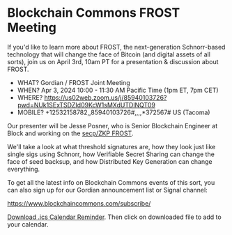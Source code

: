 # Blockchain Commons FROST Meeting

If you'd like to learn more about FROST, the next-generation Schnorr-based technology that will change the face of Bitcoin (and digital assets of all sorts), join us on April 3rd, 10am PT for a presentation & discussion about FROST.

* WHAT? Gordian / FROST Joint Meeting
* WHEN? Apr 3, 2024 10:00 - 11:30 AM Pacific Time (1pm ET, 7pm CET)
* WHERE? https://us02web.zoom.us/j/85940103726?pwd=NUk1SExTSDZId09KcW1sMXdUTDlNQT09
* MOBILE? +12532158782,,85940103726#,,,,*372567# US (Tacoma)

Our presenter will be Jesse Posner, who is Senior Blockchain Engineer at Block and working on the [secp/ZKP FROST](https://github.com/BlockstreamResearch/secp256k1-zkp/pull/138).

We'll take a look at what threshold signatures are, how they look just like single sigs using Schnorr, how Verifiable Secret Sharing can change the face of seed backsup, and how Distributed Key Generation can change everything. 

To get all the latest info on Blockchain Commons events of this sort, you can also sign up for our Gordian announcement list or Signal channel:

https://www.blockchaincommons.com/subscribe/

[Download .ics Calendar Reminder](https://developer.blockchaincommons.com/assets/ics/frost-meeting-202404.ics). Then click on downloaded file to add to your calendar.
